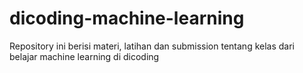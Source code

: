 # dicoding-machine-learning
Repository ini berisi materi, latihan dan submission tentang kelas dari belajar machine learning di dicoding
